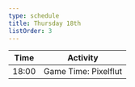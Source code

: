 ```yaml
---
type: schedule
title: Thursday 18th
listOrder: 3
---
```


| Time  | Activity                    |
|-------|-----------------------------|
| 18:00 | Game Time: Pixelflut        |
